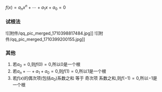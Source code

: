 
$f(x)=a_{n}x^{n}+\cdots+a_{1}x+a_{0}=0$


### 试根法
![[附件/qq_pic_merged_1710398817484.jpg]]
![[附件/qq_pic_merged_1710399200155.jpg]]

### 其他
1. 若$a_{0}=0$,则$f(0)=0$,所以$0$是一个根
2. 若$a_{n}+\cdots+a_{1}+a_{0}=0$,则$f(1)=0$,所以$1$是一个根
3. 若$f(x)$的偶次项(包括$a_{0}$)系数之和 等于 奇次项 系数之和,则$f(-1)=0$,所以$-1$是一个根
